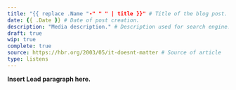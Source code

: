 ```yaml
---
title: "{{ replace .Name "-" " " | title }}" # Title of the blog post.
date: {{ .Date }} # Date of post creation.
description: "Media description." # Description used for search engine.
draft: true
wip: true
complete: true
source: https://hbr.org/2003/05/it-doesnt-matter # Source of article
type: listens
---
```


**Insert Lead paragraph here.**